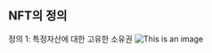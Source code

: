 ## NFT의 정의

정의 1: 특정자산에 대한 고유한 소유권
![This is an image]([https://myoctocat.com/assets/images/base-octocat.svg](https://file.mk.co.kr/meet/yonhap/2022/02/14/image_readtop_2022_136600_0_120711.jpg))
